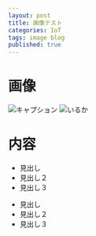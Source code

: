 ```yaml
---
layout: post
title: 画像テスト
categories: IoT
tags: image blog
published: true
---
```


# 画像
![キャプション]({{site.baseurl}}/img/abox.jpg)
![いるか]({{site.baseurl}}/img/Dawn.jpg)



# 内容
* 見出し
 * 見出し２
  * 見出し３

- 見出し
 - 見出し２
  - 見出し３
